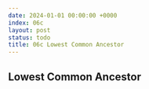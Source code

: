 ```yaml
---
date: 2024-01-01 00:00:00 +0000
index: 06c
layout: post
status: todo
title: 06c Lowest Common Ancestor
---
```


## Lowest Common Ancestor